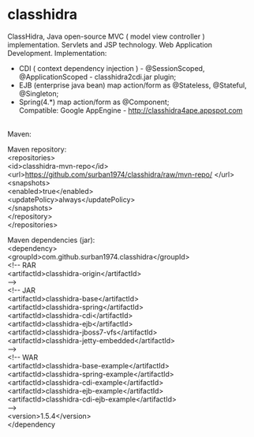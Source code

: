 classhidra
=======

ClassHidra, Java open-source MVC ( model view controller ) implementation.
Servlets and JSP technology.
Web Application Development.
Implementation:
- CDI ( context dependency injection ) - @SessionScoped, @ApplicationScoped - classhidra2cdi.jar plugin;
- EJB (enterprise java bean) map action/form as @Stateless, @Stateful, @Singleton;
- Spring(4.*) map action/form as @Component;  
Compatible:
Google AppEngine - http://classhidra4ape.appspot.com 
<br>
Maven:<br>

Maven repository:<br>
&lt;repositories&gt;<br>
&lt;id&gt;classhidra-mvn-repo&lt;/id&gt;<br>
&lt;url&gt;https://github.com/surban1974/classhidra/raw/mvn-repo/ &lt;/url&gt;<br>
&lt;snapshots&gt;<br>
&lt;enabled&gt;true&lt;/enabled&gt;<br>
&lt;updatePolicy&gt;always&lt;/updatePolicy&gt;<br>
&lt;/snapshots&gt;<br>
&lt;/repository&gt;<br>
&lt;/repositories&gt;<br>

Maven dependencies (jar):<br>
&lt;dependency&gt;<br>
&lt;groupId&gt;com.github.surban1974.classhidra&lt;/groupId&gt;<br>
&lt;!-- RAR<br>
&lt;artifactId&gt;classhidra-origin&lt;/artifactId&gt;<br>
--&gt;<br>
&lt;!-- JAR<br>
&lt;artifactId&gt;classhidra-base&lt;/artifactId&gt;<br>
&lt;artifactId&gt;classhidra-spring&lt;/artifactId&gt;<br>
&lt;artifactId&gt;classhidra-cdi&lt;/artifactId&gt;<br>
&lt;artifactId&gt;classhidra-ejb&lt;/artifactId&gt;<br>
&lt;artifactId&gt;classhidra-jboss7-vfs&lt;/artifactId&gt;<br>
&lt;artifactId&gt;classhidra-jetty-embedded&lt;/artifactId&gt;<br>
--&gt;<br>
&lt;!-- WAR<br>
&lt;artifactId&gt;classhidra-base-example&lt;/artifactId&gt;<br>
&lt;artifactId&gt;classhidra-spring-example&lt;/artifactId&gt;<br>
&lt;artifactId&gt;classhidra-cdi-example&lt;/artifactId&gt;<br>
&lt;artifactId&gt;classhidra-ejb-example&lt;/artifactId&gt;<br>
&lt;artifactId&gt;classhidra-cdi-ejb-example&lt;/artifactId&gt;<br>
--&gt;<br>
&lt;version&gt;1.5.4&lt;/version&gt;<br>
&lt;/dependency<br>
